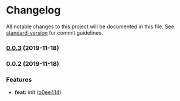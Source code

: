 # Changelog

All notable changes to this project will be documented in this file. See [standard-version](https://github.com/conventional-changelog/standard-version) for commit guidelines.

### [0.0.3](https://github.com/yelingfeng/eslint-config-ajtp/compare/v0.0.2...v0.0.3) (2019-11-18)

### 0.0.2 (2019-11-18)


### Features

* **feat:** init ([b0ee414](https://github.com/yelingfeng/eslint-config-ajtp/commit/b0ee414f6bf2011ee5ba4517b1556a7f133e1083))
